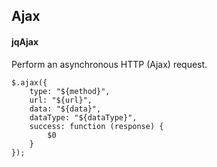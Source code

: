 ## Ajax
#### jqAjax
Perform an asynchronous HTTP (Ajax) request.
```
$.ajax({
	type: "${method}",
	url: "${url}",
	data: "${data}",
	dataType: "${dataType}",
	success: function (response) {
		$0
	}
});
```